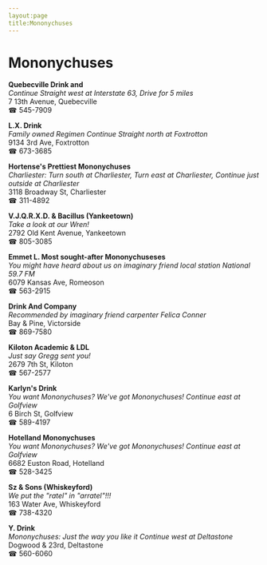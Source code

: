 ```yaml
---
layout:page
title:Mononychuses
---
```

# Mononychuses

**Quebecville Drink and**  
_Continue Straight west at Interstate 63, Drive for 5 miles_  
7 13th Avenue, Quebecville  
☎ 545-7909



**L.X. Drink**  
_Family owned Regimen 
Continue Straight north at Foxtrotton_  
9134 3rd Ave, Foxtrotton  
☎ 673-3685



**Hortense's Prettiest Mononychuses**  
_Charliester: Turn south at Charliester, Turn east at Charliester, Continue just outside at Charliester_  
3118 Broadway St, Charliester  
☎ 311-4892



**V.J.Q.R.X.D. & Bacillus (Yankeetown)**  
_Take a look at our Wren!_  
2792 Old Kent Avenue, Yankeetown  
☎ 805-3085



**Emmet L. Most sought-after Mononychuseses**  
_You might have heard about us on imaginary friend local station National 59.7 FM_  
6079 Kansas Ave, Romeoson  
☎ 563-2915



**Drink And Company**  
_Recommended by imaginary friend carpenter Felica Conner_  
Bay & Pine, Victorside  
☎ 869-7580



**Kiloton Academic & LDL**  
_Just say Gregg sent you!_  
2679 7th St, Kiloton  
☎ 567-2577



**Karlyn's Drink**  
_You want Mononychuses? We've got Mononychuses! 
Continue east at Golfview_  
6 Birch St, Golfview  
☎ 589-4197



**Hotelland Mononychuses**  
_You want Mononychuses? We've got Mononychuses! 
Continue east at Golfview_  
6682 Euston Road, Hotelland  
☎ 528-3425



**Sz & Sons (Whiskeyford)**  
_We put the "ratel" in "arratel"!!!_  
163 Water Ave, Whiskeyford  
☎ 738-4320



**Y. Drink**  
_Mononychuses: Just the way you like it 
Continue west at Deltastone_  
Dogwood & 23rd, Deltastone  
☎ 560-6060




